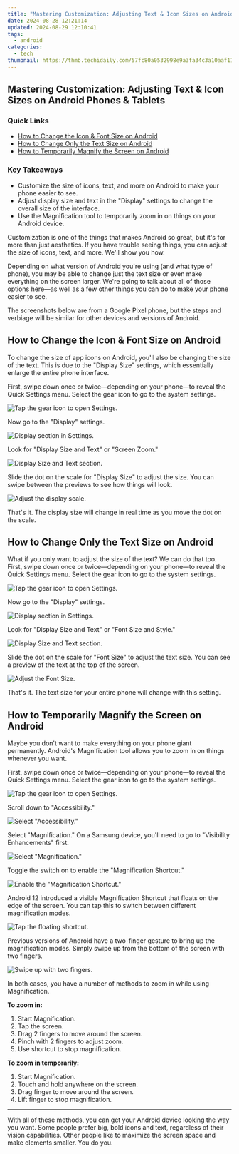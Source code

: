 ```yaml
---
title: "Mastering Customization: Adjusting Text & Icon Sizes on Android Phones & Tablets"
date: 2024-08-28 12:21:14
updated: 2024-08-29 12:10:41
tags:
  - android
categories:
  - tech
thumbnail: https://thmb.techidaily.com/57fc80a0532998e9a3fa34c3a10aaf11a38c8a2570d6f12d0969979c5207b72c.jpg
---
```


## Mastering Customization: Adjusting Text & Icon Sizes on Android Phones & Tablets

### Quick Links

* [How to Change the Icon & Font Size on Android](https://screen-capture.techidaily.com/new-in-2024-budget-friendly-obs-optimization-techniques/)
* [How to Change Only the Text Size on Android](https://extra-hints.techidaily.com/in-2024-a-step-by-step-guide-to-engaging-video-blog-plots/)
* [How to Temporarily Magnify the Screen on Android](https://driver-error.techidaily.com/understanding-and-resolving-problems-in-aging-usb-composite-device-connections/)

### Key Takeaways

* Customize the size of icons, text, and more on Android to make your phone easier to see.
* Adjust display size and text in the "Display" settings to change the overall size of the interface.
* Use the Magnification tool to temporarily zoom in on things on your Android device.

 Customization is one of the things that makes Android so great, but it's for more than just aesthetics. If you have trouble seeing things, you can adjust the size of icons, text, and more. We'll show you how.

 Depending on what version of Android you're using (and what type of phone), you may be able to change just the text size or even make everything on the screen larger. We're going to talk about all of those options here—as well as a few other things you can do to make your phone easier to see.

 The screenshots below are from a Google Pixel phone, but the steps and verbiage will be similar for other devices and versions of Android.

##  How to Change the Icon & Font Size on Android

 To change the size of app icons on Android, you'll also be changing the size of the text. This is due to the "Display Size" settings, which essentially enlarge the entire phone interface.

 First, swipe down once or twice—depending on your phone—to reveal the Quick Settings menu. Select the gear icon to go to the system settings.

![Tap the gear icon to open Settings.](https://static1.howtogeekimages.com/wordpress/wp-content/uploads/2024/02/screenshot_20240216-105435.png) 

 Now go to the "Display" settings.

![Display section in Settings.](https://static1.howtogeekimages.com/wordpress/wp-content/uploads/2024/02/screenshot_20240216-105440.png) 

 Look for "Display Size and Text" or "Screen Zoom."

![Display Size and Text section.](https://static1.howtogeekimages.com/wordpress/wp-content/uploads/2024/02/screenshot_20240216-105444.png) 

 Slide the dot on the scale for "Display Size" to adjust the size. You can swipe between the previews to see how things will look.

![Adjust the display scale.](https://static1.howtogeekimages.com/wordpress/wp-content/uploads/2024/02/screenshot_20240216-105449.png) 

 That's it. The display size will change in real time as you move the dot on the scale.

##  How to Change Only the Text Size on Android

 What if you only want to adjust the size of the text? We can do that too. First, swipe down once or twice—depending on your phone—to reveal the Quick Settings menu. Select the gear icon to go to the system settings.

![Tap the gear icon to open Settings.](https://static1.howtogeekimages.com/wordpress/wp-content/uploads/2024/02/screenshot_20240216-105435.png) 

 Now go to the "Display" settings.

![Display section in Settings.](https://static1.howtogeekimages.com/wordpress/wp-content/uploads/2024/02/screenshot_20240216-105440.png) 

 Look for "Display Size and Text" or "Font Size and Style."

![Display Size and Text section.](https://static1.howtogeekimages.com/wordpress/wp-content/uploads/2024/02/screenshot_20240216-105444.png) 

 Slide the dot on the scale for "Font Size" to adjust the text size. You can see a preview of the text at the top of the screen.

![Adjust the Font Size.](https://static1.howtogeekimages.com/wordpress/wp-content/uploads/2024/02/2024-02-16_11-04-06.png) 

 That's it. The text size for your entire phone will change with this setting.

##  How to Temporarily Magnify the Screen on Android

 Maybe you don't want to make everything on your phone giant permanently. Android's Magnification tool allows you to zoom in on things whenever you want.

 First, swipe down once or twice—depending on your phone—to reveal the Quick Settings menu. Select the gear icon to go to the system settings.

![Tap the gear icon to open Settings.](https://static1.howtogeekimages.com/wordpress/wp-content/uploads/2024/02/screenshot_20240216-105435.png) 

 Scroll down to "Accessibility."

![Select "Accessibility."](https://static1.howtogeekimages.com/wordpress/wp-content/uploads/2017/01/2021-08-24_13-49-22.png) 

 Select "Magnification." On a Samsung device, you'll need to go to "Visibility Enhancements" first.

![Select "Magnification."](https://static1.howtogeekimages.com/wordpress/wp-content/uploads/2017/01/2021-08-24_13-50-17.png) 

 Toggle the switch on to enable the "Magnification Shortcut."

![Enable the "Magnification Shortcut."](https://static1.howtogeekimages.com/wordpress/wp-content/uploads/2017/01/2021-08-24_14-06-14.png) 

 Android 12 introduced a visible Magnification Shortcut that floats on the edge of the screen. You can tap this to switch between different magnification modes.

![Tap the floating shortcut.](https://static1.howtogeekimages.com/wordpress/wp-content/uploads/2017/01/2021-08-24_13-52-24.png) 

 Previous versions of Android have a two-finger gesture to bring up the magnification modes. Simply swipe up from the bottom of the screen with two fingers.

![Swipe up with two fingers.](https://static1.howtogeekimages.com/wordpress/wp-content/uploads/2017/01/2021-08-24_13-54-18.png) 

 In both cases, you have a number of methods to zoom in while using Magnification.

**To zoom in:** 

1. Start Magnification.
2. Tap the screen.
3. Drag 2 fingers to move around the screen.
4. Pinch with 2 fingers to adjust zoom.
5. Use shortcut to stop magnification.

**To zoom in temporarily:** 

1. Start Magnification.
2. Touch and hold anywhere on the screen.
3. Drag finger to move around the screen.
4. Lift finger to stop magnification.

---

 With all of these methods, you can get your Android device looking the way you want. Some people prefer big, bold icons and text, regardless of their vision capabilities. Other people like to maximize the screen space and make elements smaller. You do you.

<ins class="adsbygoogle"
     style="display:block"
     data-ad-format="autorelaxed"
     data-ad-client="ca-pub-7571918770474297"
     data-ad-slot="1223367746"></ins>



<ins class="adsbygoogle"
     style="display:block"
     data-ad-client="ca-pub-7571918770474297"
     data-ad-slot="8358498916"
     data-ad-format="auto"
     data-full-width-responsive="true"></ins>
